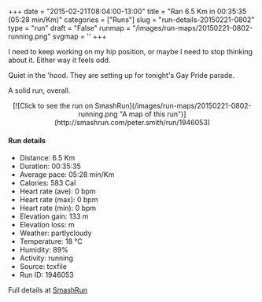 +++
date = "2015-02-21T08:04:00-13:00"
title = "Ran 6.5 Km in 00:35:35 (05:28 min/Km)"
categories = ["Runs"]
slug = "run-details-20150221-0802"
type = "run"
draft = "False"
runmap = "/images/run-maps/20150221-0802-running.png"
svgmap = '<polyline points="85 48, 92 34, 80 32, 61 38, 36 58, 34 60, 6 69, 1 66, 0 63, 0 62, 21 49, 45 34, 59 40, 80 32, 99 35, 100 37, 95 45, 92 45, 86 55, 83 55">'
+++

I need to keep working on my hip position, or maybe I need to stop thinking about it. Either way it feels odd. 

Quiet in the 'hood. They are setting up for tonight's Gay Pride parade. 

A solid run, overall. 



<!--more-->

<center>
[![Click to see the run on SmashRun](/images/run-maps/20150221-0802-running.png "A map of this run")](http://smashrun.com/peter.smith/run/1946053)
</center>

#### Run details

* Distance: 6.5 Km
* Duration: 00:35:35
* Average pace: 05:28 min/Km
* Calories: 583 Cal
* Heart rate (ave): 0 bpm
* Heart rate (max): 0 bpm
* Heart rate (min): 0 bpm
* Elevation gain: 133 m
* Elevation loss:  m
* Weather: partlycloudy
* Temperature: 18 &deg;C
* Humidity: 89%
* Activity: running
* Source: tcxfile
* Run ID: 1946053

Full details at [SmashRun](http://smashrun.com/peter.smith/run/1946053)